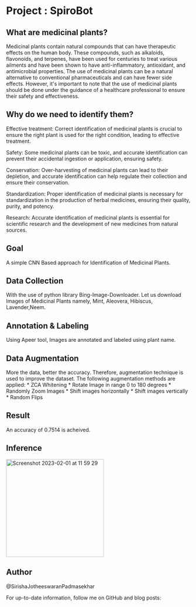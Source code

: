 # Project : SpiroBot

## What are medicinal plants? 

Medicinal plants contain natural compounds that can have therapeutic effects on the human body. These compounds, such as alkaloids, flavonoids, and terpenes, have been used for centuries to treat various ailments and have been shown to have anti-inflammatory, antioxidant, and antimicrobial properties. The use of medicinal plants can be a natural alternative to conventional pharmaceuticals and can have fewer side effects. However, it's important to note that the use of medicinal plants should be done under the guidance of a healthcare professional to ensure their safety and effectiveness.

## Why do we need to identify them? 

Effective treatment: Correct identification of medicinal plants is crucial to ensure the right plant is used for the right condition, leading to effective treatment.

Safety: Some medicinal plants can be toxic, and accurate identification can prevent their accidental ingestion or application, ensuring safety.

Conservation: Over-harvesting of medicinal plants can lead to their depletion, and accurate identification can help regulate their collection and ensure their conservation.

Standardization: Proper identification of medicinal plants is necessary for standardization in the production of herbal medicines, ensuring their quality, purity, and potency.

Research: Accurate identification of medicinal plants is essential for scientific research and the development of new medicines from natural sources.

## Goal 

A simple CNN Based approach for Identification of Medicinal Plants. 

## Data Collection

With the use of python library Bing-Image-Downloader. Let us download Images of Medicinal Plants namely, Mint, Aleovera, Hibiscus, Lavender,Neem. 

## Annotation & Labeling 

Using Apeer tool, Images are annotated and labeled using plant name. 

## Data Augmentation 

More the data, better the accuracy. Therefore, augmentation technique is used to improve the dataset. The following augmentation methods are applied:
               * ZCA Whitening 
               * Rotate Image in range 0 to 180 degrees
               * Randomly Zoom Images
               * Shift images horizontally
               * Shift images vertically
               * Random Flips
               

## Result 

An accuracy of 0.7514 is acheived. 

## Inference

<img width="267" alt="Screenshot 2023-02-01 at 11 59 29" src="https://user-images.githubusercontent.com/104147973/216024755-4957afcc-8e43-4cfc-bbb4-3568cea3090a.png">

## Author

@SirishaJotheeswaranPadmasekhar

For up-to-date information, follow me on GitHub and blog posts:

